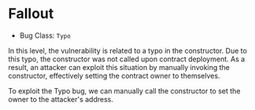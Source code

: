 # Fallout

- Bug Class: `Typo`

In this level, the vulnerability is related to a typo in the constructor. Due to this typo, the constructor was not called upon contract deployment. As a result, an attacker can exploit this situation by manually invoking the constructor, effectively setting the contract owner to themselves.

To exploit the Typo bug, we can manually call the constructor to set the owner to the attacker's address.